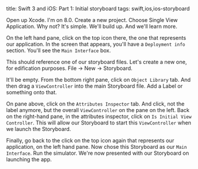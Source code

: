 title: Swift 3 and iOS: Part 1: Initial storyboard
tags: swift,ios,ios-storyboard

Open up Xcode. I'm on 8.0. Create a new project. Choose Single View Application. Why not? It's simple. We'll build up. And we'll learn more.

On the left hand pane, click on the top icon there, the one that represents our application. In the screen that appears, you'll have a `Deployment info` section. You'll see the `Main Interface` box.

This should reference one of our storyboard files. Let's create a new one, for edification purposes. File -> New -> Storyboard. 

It'll be empty. From the bottom right pane, click on `Object Library` tab. And then drag a `ViewController` into the main Storyboard file. Add a Label or something onto that.

On pane above, click on the `Attributes Inspector` tab. And click, not the label anymore, but the overall `ViewController` on the pane on the left. Back on the right-hand pane, in the attributes inspector, click on `Is Initial View Controller`. This will allow our Storyboard to start this `ViewController` when we launch the Storyboard.

Finally, go back to the click on the top icon again that represents our application, on the left hand pane. Now chose this Storyboard as our `Main Interface`. Run the simulator. We're now presented with our Storyboard on launching the app.


